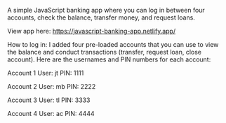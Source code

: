 
A simple JavaScript banking app where you can log in between four accounts, check the balance, transfer money, and request loans.

View app here: https://javascript-banking-app.netlify.app/

How to log in: I added four pre-loaded accounts that you can use to view the balance and conduct transactions (transfer, request loan, close account). Here are the usernames and PIN numbers for each account:

Account 1 User: jt PIN: 1111

Account 2 User: mb PIN: 2222

Account 3 User: tl PIN: 3333

Account 4 User: ac PIN: 4444
